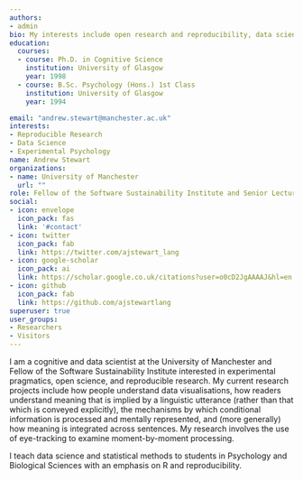 ```yaml
---
authors:
- admin
bio: My interests include open research and reproducibility, data science, experimental psychology, and psycholinguistics. I am a fellow of the Software Sustainability Institute.
education:
  courses:
  - course: Ph.D. in Cognitive Science
    institution: University of Glasgow
    year: 1998
  - course: B.Sc. Psychology (Hons.) 1st Class  
    institution: University of Glasgow
    year: 1994

email: "andrew.stewart@manchester.ac.uk"
interests:
- Reproducible Research
- Data Science
- Experimental Psychology
name: Andrew Stewart
organizations:
- name: University of Manchester
  url: ""
role: Fellow of the Software Sustainability Institute and Senior Lecturer
social:
- icon: envelope
  icon_pack: fas
  link: '#contact'
- icon: twitter
  icon_pack: fab
  link: https://twitter.com/ajstewart_lang
- icon: google-scholar
  icon_pack: ai
  link: https://scholar.google.co.uk/citations?user=o0cD2JgAAAAJ&hl=en
- icon: github
  icon_pack: fab
  link: https://github.com/ajstewartlang
superuser: true
user_groups:
- Researchers
- Visitors
---
```


I am a cognitive and data scientist at the University of Manchester and Fellow of the Software Sustainability Institute interested in experimental pragmatics, open science, and reproducible research. My current research projects include how people understand data visualisations, how readers understand meaning that is implied by a linguistic utterance (rather than that which is conveyed explicitly), the mechanisms by which conditional information is processed and mentally represented, and (more generally) how meaning is integrated across sentences. My research involves the use of eye-tracking to examine moment-by-moment processing. 

I teach data science and statistical methods to students in Psychology and Biological Sciences with an emphasis on R and reproducibility.  
